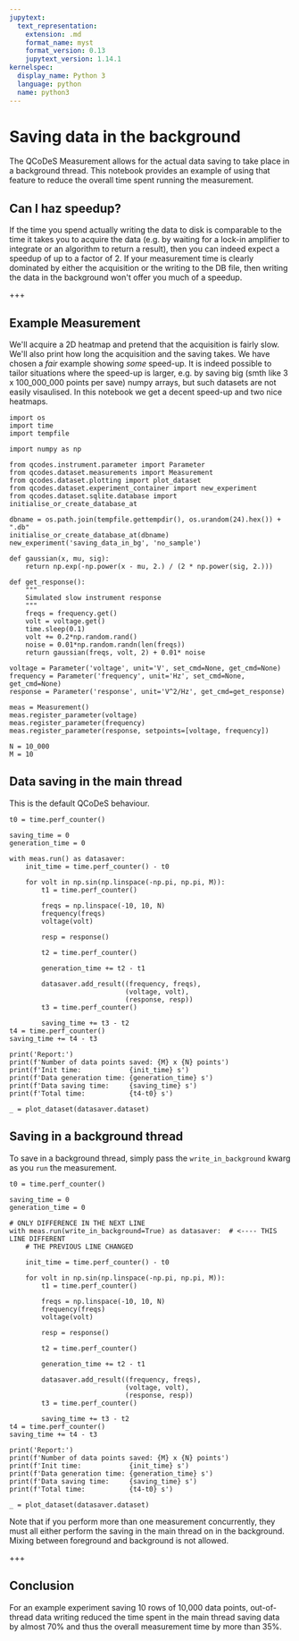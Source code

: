 ```yaml
---
jupytext:
  text_representation:
    extension: .md
    format_name: myst
    format_version: 0.13
    jupytext_version: 1.14.1
kernelspec:
  display_name: Python 3
  language: python
  name: python3
---
```


# Saving data in the background

The QCoDeS Measurement allows for the actual data saving to take place in a background thread. This notebook provides an example of using that feature to reduce the overall time spent running the measurement.

## Can I haz speedup?

If the time you spend actually writing the data to disk is comparable to the time it takes you to acquire the data (e.g. by waiting for a lock-in amplifier to integrate or an algorithm to return a result), then you can indeed expect a speedup of up to a factor of 2. If your measurement time is clearly dominated by either the acquisition or the writing to the DB file, then writing the data in the background won't offer you much of a speedup. 

+++

## Example Measurement

We'll acquire a 2D heatmap and pretend that the acquisition is fairly slow. We'll also print how long the acquisition and the saving takes. We have chosen a *fair* example showing *some* speed-up. It is indeed possible to tailor situations where the speed-up is larger, e.g. by saving big (smth like 3 x 100_000_000 points per save) numpy arrays, but such datasets are not easily visaulised. In this notebook we get a decent speed-up and two nice heatmaps.

```{code-cell} ipython3
import os
import time
import tempfile

import numpy as np

from qcodes.instrument.parameter import Parameter
from qcodes.dataset.measurements import Measurement
from qcodes.dataset.plotting import plot_dataset
from qcodes.dataset.experiment_container import new_experiment
from qcodes.dataset.sqlite.database import initialise_or_create_database_at
```

```{code-cell} ipython3
dbname = os.path.join(tempfile.gettempdir(), os.urandom(24).hex()) + ".db"
initialise_or_create_database_at(dbname)
new_experiment('saving_data_in_bg', 'no_sample')
```

```{code-cell} ipython3
def gaussian(x, mu, sig):
    return np.exp(-np.power(x - mu, 2.) / (2 * np.power(sig, 2.)))

def get_response():
    """
    Simulated slow instrument response
    """
    freqs = frequency.get()
    volt = voltage.get()
    time.sleep(0.1)
    volt += 0.2*np.random.rand()
    noise = 0.01*np.random.randn(len(freqs))
    return gaussian(freqs, volt, 2) + 0.01* noise
```

```{code-cell} ipython3
voltage = Parameter('voltage', unit='V', set_cmd=None, get_cmd=None)
frequency = Parameter('frequency', unit='Hz', set_cmd=None, get_cmd=None)
response = Parameter('response', unit='V^2/Hz', get_cmd=get_response)

meas = Measurement()
meas.register_parameter(voltage)
meas.register_parameter(frequency)
meas.register_parameter(response, setpoints=[voltage, frequency])
```

```{code-cell} ipython3
N = 10_000
M = 10
```

## Data saving in the main thread

This is the default QCoDeS behaviour.

```{code-cell} ipython3
t0 = time.perf_counter()

saving_time = 0
generation_time = 0

with meas.run() as datasaver:
    init_time = time.perf_counter() - t0

    for volt in np.sin(np.linspace(-np.pi, np.pi, M)):
        t1 = time.perf_counter()

        freqs = np.linspace(-10, 10, N)
        frequency(freqs)
        voltage(volt)

        resp = response()

        t2 = time.perf_counter()

        generation_time += t2 - t1

        datasaver.add_result((frequency, freqs),
                             (voltage, volt),
                             (response, resp))
        t3 = time.perf_counter()

        saving_time += t3 - t2
t4 = time.perf_counter()
saving_time += t4 - t3

print('Report:')
print(f'Number of data points saved: {M} x {N} points')
print(f'Init time:            {init_time} s')
print(f'Data generation time: {generation_time} s')
print(f'Data saving time:     {saving_time} s')
print(f'Total time:           {t4-t0} s')
```

```{code-cell} ipython3
_ = plot_dataset(datasaver.dataset)
```

## Saving in a background thread

To save in a background thread, simply pass the `write_in_background` kwarg as you `run` the measurement.

```{code-cell} ipython3
t0 = time.perf_counter()

saving_time = 0
generation_time = 0

# ONLY DIFFERENCE IN THE NEXT LINE
with meas.run(write_in_background=True) as datasaver:  # <---- THIS LINE DIFFERENT
    # THE PREVIOUS LINE CHANGED
    
    init_time = time.perf_counter() - t0

    for volt in np.sin(np.linspace(-np.pi, np.pi, M)):
        t1 = time.perf_counter()

        freqs = np.linspace(-10, 10, N)
        frequency(freqs)
        voltage(volt)

        resp = response()

        t2 = time.perf_counter()

        generation_time += t2 - t1

        datasaver.add_result((frequency, freqs),
                             (voltage, volt),
                             (response, resp))
        t3 = time.perf_counter()

        saving_time += t3 - t2
t4 = time.perf_counter()
saving_time += t4 - t3

print('Report:')
print(f'Number of data points saved: {M} x {N} points')
print(f'Init time:            {init_time} s')
print(f'Data generation time: {generation_time} s')
print(f'Data saving time:     {saving_time} s')
print(f'Total time:           {t4-t0} s')
```

```{code-cell} ipython3
_ = plot_dataset(datasaver.dataset)
```

Note that if you perform more than one measurement concurrently, they must all either perform the saving in the main thread on in the background. Mixing between foreground and background is not allowed.

+++

## Conclusion

For an example experiment saving 10 rows of 10,000 data points, out-of-thread data writing reduced the time spent in the main thread saving data by almost 70% and thus the overall measurement time by more than 35%.
